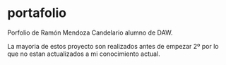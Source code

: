 # portafolio

Porfolio de Ramón Mendoza Candelario alumno de DAW. 

La mayoria de estos proyecto son realizados antes de empezar 2º por lo que no estan actualizados a mi conocimiento actual.